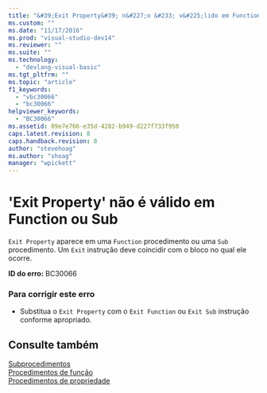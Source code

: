 ```yaml
---
title: "&#39;Exit Property&#39; n&#227;o &#233; v&#225;lido em Function ou Sub | Microsoft Docs"
ms.custom: ""
ms.date: "11/17/2016"
ms.prod: "visual-studio-dev14"
ms.reviewer: ""
ms.suite: ""
ms.technology: 
  - "devlang-visual-basic"
ms.tgt_pltfrm: ""
ms.topic: "article"
f1_keywords: 
  - "vbc30066"
  - "bc30066"
helpviewer_keywords: 
  - "BC30066"
ms.assetid: 09e7e766-e35d-4282-b949-d227f733f950
caps.latest.revision: 8
caps.handback.revision: 8
author: "stevehoag"
ms.author: "shoag"
manager: "wpickett"
---
```

# &#39;Exit Property&#39; n&#227;o &#233; v&#225;lido em Function ou Sub
`Exit Property` aparece em uma `Function` procedimento ou uma `Sub` procedimento. Um `Exit` instrução deve coincidir com o bloco no qual ele ocorre.  
  
 **ID do erro:** BC30066  
  
### Para corrigir este erro  
  
-   Substitua o `Exit Property` com o `Exit Function` ou `Exit Sub` instrução conforme apropriado.  
  
## Consulte também  
 [Subprocedimentos](../../visual-basic/programming-guide/language-features/procedures/sub-procedures.md)   
 [Procedimentos de função](../../visual-basic/programming-guide/language-features/procedures/function-procedures.md)   
 [Procedimentos de propriedade](../../visual-basic/programming-guide/language-features/procedures/property-procedures.md)